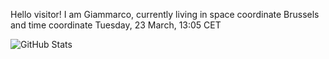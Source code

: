 Hello visitor! I am Giammarco, currently living in space coordinate Brussels and time coordinate Tuesday, 23 March, 13:05 CET

![GitHub Stats](https://github-readme-stats.vercel.app/api?username=grcasanova)
